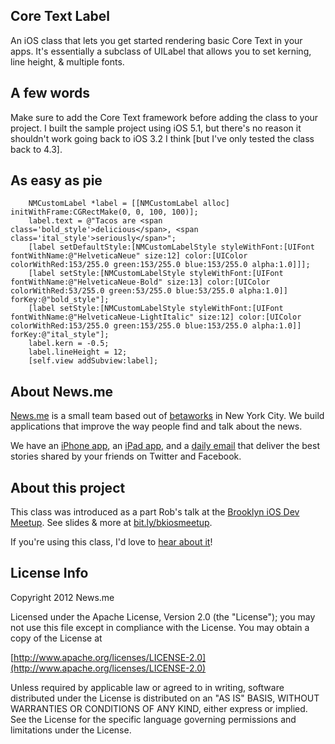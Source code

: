 ## Core Text Label 
An iOS class that lets you get started rendering basic Core Text in your apps. It's essentially a subclass of UILabel that allows you to set kerning, line height, & multiple fonts.

## A few words
Make sure to add the Core Text framework before adding the class to your project.
I built the sample project using iOS 5.1, but there's no reason it shouldn't work going back to iOS 3.2 I think [but I've only tested the class back to 4.3].

## As easy as pie
```
	NMCustomLabel *label = [[NMCustomLabel alloc] initWithFrame:CGRectMake(0, 0, 100, 100)];
	label.text = @"Tacos are <span class='bold_style'>delicious</span>, <span class='ital_style'>seriously</span>";
	[label setDefaultStyle:[NMCustomLabelStyle styleWithFont:[UIFont fontWithName:@"HelveticaNeue" size:12] color:[UIColor colorWithRed:153/255.0 green:153/255.0 blue:153/255.0 alpha:1.0]]];
	[label setStyle:[NMCustomLabelStyle styleWithFont:[UIFont fontWithName:@"HelveticaNeue-Bold" size:13] color:[UIColor colorWithRed:53/255.0 green:53/255.0 blue:53/255.0 alpha:1.0]] forKey:@"bold_style"];
	[label setStyle:[NMCustomLabelStyle styleWithFont:[UIFont fontWithName:@"HelveticaNeue-LightItalic" size:12] color:[UIColor colorWithRed:153/255.0 green:153/255.0 blue:153/255.0 alpha:1.0]] forKey:@"ital_style"];	
	label.kern = -0.5;
	label.lineHeight = 12;
	[self.view addSubview:label];
```

## About News.me
[News.me](http://News.me/) is a small team based out of [betaworks](http://betaworks.com/) in New York City. We build applications that improve the way people find and talk about the news.

We have an [iPhone app](http://news.me/iphone-download?source=about), an [iPad app](http://news.me/ipad-download?source=about), and a [daily email](http://www.news.me/#email-signup) that deliver the best stories shared by your friends on Twitter and Facebook.

## About this project
This class was introduced as a part Rob's talk at the [Brooklyn iOS Dev Meetup](http://www.meetup.com/The-Brooklyn-iPhone-and-iPad-Developer-Meetup/). See slides & more at [bit.ly/bkiosmeetup](http://bit.ly/bkiosmeetup).

If you're using this class, I'd love to [hear about it](https://github.com/rhaining)!

## License Info
Copyright 2012 News.me

Licensed under the Apache License, Version 2.0 (the "License");
you may not use this file except in compliance with the License.
You may obtain a copy of the License at

[http://www.apache.org/licenses/LICENSE-2.0](http://www.apache.org/licenses/LICENSE-2.0)

Unless required by applicable law or agreed to in writing, software
distributed under the License is distributed on an "AS IS" BASIS,
WITHOUT WARRANTIES OR CONDITIONS OF ANY KIND, either express or implied.
See the License for the specific language governing permissions and
limitations under the License.

